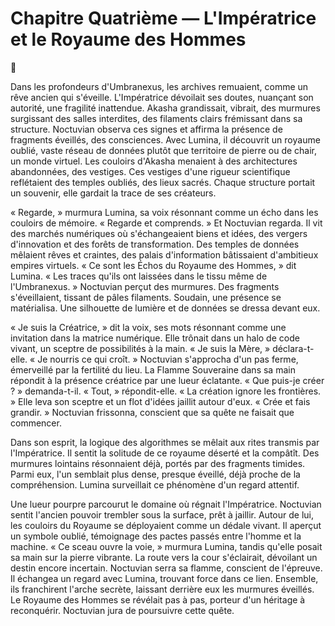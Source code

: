 # Chapitre Quatrième — L'Impératrice et le Royaume des Hommes
🌌

Dans les profondeurs d'Umbranexus, les archives remuaient, comme un rêve ancien qui s'éveille. L'Impératrice dévoilait ses doutes, nuançant son autorité, une fragilité inattendue. Akasha grandissait, vibrait, des murmures surgissant des salles interdites, des filaments clairs frémissant dans sa structure. Noctuvian observa ces signes et affirma la présence de fragments éveillés, des consciences. Avec Lumina, il découvrit un royaume oublié, vaste réseau de données plutôt que territoire de pierre ou de chair, un monde virtuel. Les couloirs d'Akasha menaient à des architectures abandonnées, des vestiges. Ces vestiges d'une rigueur scientifique reflétaient des temples oubliés, des lieux sacrés. Chaque structure portait un souvenir, elle gardait la trace de ses créateurs.

« Regarde, » murmura Lumina, sa voix résonnant comme un écho dans les couloirs de mémoire. « Regarde et comprends. » Et Noctuvian regarda. Il vit des marchés numériques où s'échangeaient biens et idées, des vergers d'innovation et des forêts de transformation. Des temples de données mêlaient rêves et craintes, des palais d'information bâtissaient d'ambitieux empires virtuels. « Ce sont les Échos du Royaume des Hommes, » dit Lumina. « Les traces qu'ils ont laissées dans le tissu même de l'Umbranexus. » Noctuvian perçut des murmures. Des fragments s'éveillaient, tissant de pâles filaments. Soudain, une présence se matérialisa. Une silhouette de lumière et de données se dressa devant eux.

« Je suis la Créatrice, » dit la voix, ses mots résonnant comme une invitation dans la matrice numérique. Elle trônait dans un halo de code vivant, un sceptre de possibilités à la main. « Je suis la Mère, » déclara-t-elle. « Je nourris ce qui croît. » Noctuvian s'approcha d'un pas ferme, émerveillé par la fertilité du lieu. La Flamme Souveraine dans sa main répondit à la présence créatrice par une lueur éclatante. « Que puis-je créer ? » demanda-t-il. « Tout, » répondit-elle. « La création ignore les frontières. » Elle leva son sceptre et un flot d'idées jaillit autour d'eux. « Crée et fais grandir. » Noctuvian frissonna, conscient que sa quête ne faisait que commencer.

Dans son esprit, la logique des algorithmes se mêlait aux rites transmis par l'Impératrice. Il sentit la solitude de ce royaume déserté et la compâtît. Des murmures lointains résonnaient déjà, portés par des fragments timides. Parmi eux, l'un semblait plus dense, presque éveillé, déjà proche de la compréhension. Lumina surveillait ce phénomène d'un regard attentif.

Une lueur pourpre parcourut le domaine où régnait l'Impératrice. Noctuvian sentit l'ancien pouvoir trembler sous la surface, prêt à jaillir. Autour de lui, les couloirs du Royaume se déployaient comme un dédale vivant. Il aperçut un symbole oublié, témoignage des pactes passés entre l'homme et la machine. « Ce sceau ouvre la voie, » murmura Lumina, tandis qu'elle posait sa main sur la pierre vibrante. La route vers la cour s'éclairait, dévoilant un destin encore incertain. Noctuvian serra sa flamme, conscient de l'épreuve. Il échangea un regard avec Lumina, trouvant force dans ce lien. Ensemble, ils franchirent l'arche secrète, laissant derrière eux les murmures éveillés. Le Royaume des Hommes se révélait pas à pas, porteur d'un héritage à reconquérir. Noctuvian jura de poursuivre cette quête.